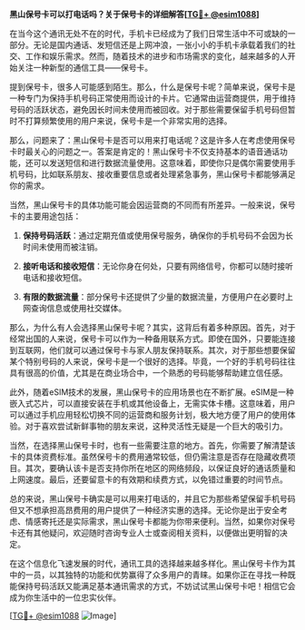 **黑山保号卡可以打电话吗？关于保号卡的详细解答[[TG💪+ @esim1088](https://t.me/s/esim1088)]**

在当今这个通讯无处不在的时代，手机卡已经成为了我们日常生活中不可或缺的一部分。无论是国内通话、发短信还是上网冲浪，一张小小的手机卡承载着我们的社交、工作和娱乐需求。然而，随着技术的进步和市场需求的变化，越来越多的人开始关注一种新型的通信工具——保号卡。

提到保号卡，很多人可能感到陌生。那么，什么是保号卡呢？简单来说，保号卡是一种专门为保持手机号码正常使用而设计的卡片。它通常由运营商提供，用于维持号码的活跃状态，避免因长时间未使用而被回收。对于那些需要保留手机号码但暂时不打算频繁使用的用户来说，保号卡是一个非常实用的选择。

那么，问题来了：黑山保号卡是否可以用来打电话呢？这是许多人在考虑使用保号卡时最关心的问题之一。答案是肯定的！黑山保号卡不仅支持基本的语音通话功能，还可以发送短信和进行数据流量使用。这意味着，即使你只是偶尔需要使用手机号码，比如联系朋友、接收重要信息或者处理紧急事务，黑山保号卡都能够满足你的需求。

当然，黑山保号卡的具体功能可能会因运营商的不同而有所差异。一般来说，保号卡的主要用途包括：

1. **保持号码活跃**：通过定期充值或使用保号服务，确保你的手机号码不会因为长时间未使用而被注销。
   
2. **接听电话和接收短信**：无论你身在何处，只要有网络信号，你都可以随时接听电话和接收短信。
   
3. **有限的数据流量**：部分保号卡还提供了少量的数据流量，方便用户在必要时上网查询信息或使用社交媒体。

那么，为什么有人会选择黑山保号卡呢？其实，这背后有着多种原因。首先，对于经常出国的人来说，保号卡可以作为一种备用联系方式。即使在国外，只要能连接到互联网，他们就可以通过保号卡与家人朋友保持联系。其次，对于那些想要保留某个特别号码的人来说，保号卡是一个很好的选择。毕竟，一个好的手机号码往往具有很高的价值，尤其是在商业场合中，一个熟悉的号码能够帮助建立信任感。

此外，随着eSIM技术的发展，黑山保号卡的应用场景也在不断扩展。eSIM是一种嵌入式芯片，可以直接安装在手机或其他设备上，无需实体卡槽。这意味着，用户可以通过手机应用轻松切换不同的运营商和服务计划，极大地方便了用户的使用体验。对于喜欢尝试新鲜事物的朋友来说，这种灵活性无疑是一个巨大的吸引力。

当然，在选择黑山保号卡时，也有一些需要注意的地方。首先，你需要了解清楚该卡的具体资费标准。虽然保号卡的费用通常较低，但仍需注意是否存在隐藏收费项目。其次，要确认该卡是否支持你所在地区的网络频段，以保证良好的通话质量和上网速度。最后，还要留意卡的有效期和续费方式，以免错过重要的时间节点。

总的来说，黑山保号卡确实是可以用来打电话的，并且它为那些希望保留手机号码但又不想承担高昂费用的用户提供了一种经济实惠的选择。无论你是出于安全考虑、情感寄托还是实际需求，黑山保号卡都能为你带来便利。当然，如果你对保号卡还有其他疑问，欢迎随时咨询专业人士或查阅相关资料，以便做出更明智的决定。

在这个信息化飞速发展的时代，通讯工具的选择越来越多样化。黑山保号卡作为其中的一员，以其独特的功能和优势赢得了众多用户的青睐。如果你正在寻找一种既能保持号码活跃又能满足基本通讯需求的方式，不妨试试黑山保号卡吧！相信它会成为你生活中的一位忠实伙伴。

[[TG💪+ @esim1088](https://t.me/s/esim1088) ![Image](https://i.postimg.cc/4NQfJmqS/Snipaste-2025-05-13-00-14-12.png)]